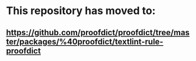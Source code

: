 # This repository has moved to:
## <https://github.com/proofdict/proofdict/tree/master/packages/%40proofdict/textlint-rule-proofdict>